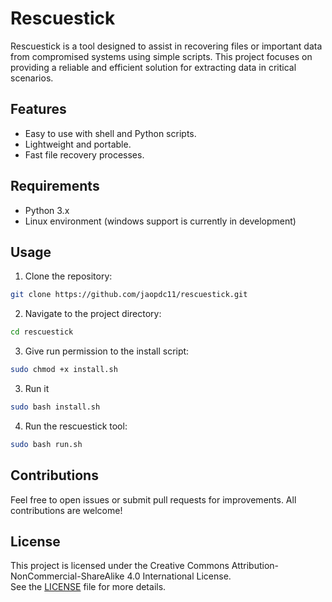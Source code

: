 
# Rescuestick

Rescuestick is a tool designed to assist in recovering files or important data from compromised systems using simple scripts. This project focuses on providing a reliable and efficient solution for extracting data in critical scenarios.

## Features
- Easy to use with shell and Python scripts.
- Lightweight and portable.
- Fast file recovery processes.

## Requirements
- Python 3.x
- Linux environment (windows support is currently in development)

## Usage
1. Clone the repository:
```bash
git clone https://github.com/jaopdc11/rescuestick.git
```
2. Navigate to the project directory:
```bash
cd rescuestick
```
3. Give run permission to the install script:
```bash
sudo chmod +x install.sh
```
3. Run it
```bash
sudo bash install.sh
```

4.  Run the rescuestick tool:
```bash
sudo bash run.sh
```

## Contributions
Feel free to open issues or submit pull requests for improvements. All contributions are welcome!

## License
This project is licensed under the Creative Commons Attribution-NonCommercial-ShareAlike 4.0 International License.  
See the [LICENSE](./LICENSE) file for more details.
